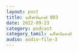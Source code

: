 ```yaml
---
layout: post
title: வளையொலி 003
date: 2022-09-23
category: podcast
category_tamil: வளையொலி
audio: audio-file-3
---
```

